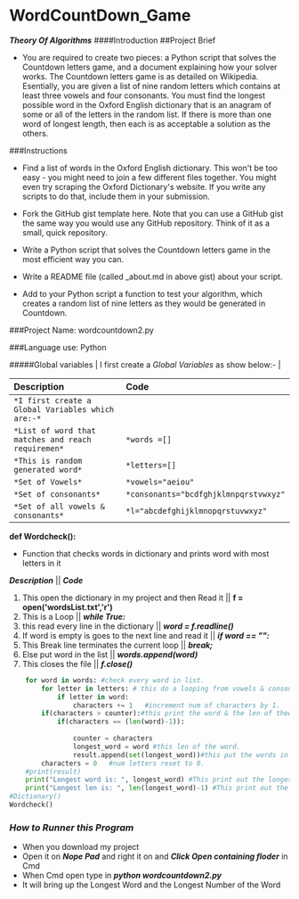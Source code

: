 # WordCountDown_Game
**_Theory Of Algorithms_**
####Introduction
##Project Brief
* You are required to create two pieces: a Python script that solves the Countdown letters game, and a document explaining how your solver works. The Countdown letters game is as detailed on Wikipedia. Esentially, you are given a list of nine random letters which contains at least three vowels and four consonants. You must find the longest possible word in the Oxford English dictionary that is an anagram of some or all of the letters in the random list. If there is more than one word of longest length, then each is as acceptable a solution as the others.

###Instructions
* Find a list of words in the Oxford English dictionary. This won't be too easy - you might need to join a few different files          together. You might even try scraping the Oxford Dictionary's website. If you write any scripts to do that, include them in your      submission.
* Fork the GitHub gist template here. Note that you can use a GitHub gist the same way you would use any GitHub repository. Think       of it as a small, quick repository.

* Write a Python script that solves the Countdown letters game in the most efficient way you can.

* Write a README file (called _about.md in above gist) about your script.

* Add to your Python script a function to test your algorithm, which creates a random list of nine letters as they would be             generated in Countdown.

###Project Name: wordcountdown2.py

###Language use: Python

#####Global variables
| I first create a *Global Variables* as show below:- |

| Description | Code |
| :---| :---|
| `*I first create a Global Variables which are:-*` | 
| `*List of word that matches and reach requiremen*`      |`*words =[]`|
| `*This is random generated word*`                      |`*letters=[]`|
| `*Set of Vowels*`                                  |`*vowels="aeiou"`|
| `*Set of consonants*`          |`*consonants="bcdfghjklmnpqrstvwxyz"`|
| `*Set of all vowels & consonants*`| `*l="abcdefghijklmnopqrstuvwxyz"`|
                                                        

**def Wordcheck():**
* Function that checks words in dictionary and prints word with most letters in it 

  
**_Description_**                                      ||                                     **_Code_**

1. This open the dictionary in my project and then Read it                      ||   **f = open('wordsList.txt','r')**
2. This is a Loop                                                               ||   **_while True:_**
3. this read every line in the dictionary                                       ||   **_word = f.readline()_**
4. If word is empty is goes to the next line and read it                        ||   **_if word == "":_**
5. This Break line terminates the current loop                                  ||   **_break;_**
6. Else put word in the list                                                    ||   **_words.append(word)_**
7. This closes the file                                                         ||   **_f.close()_**
  
```python
    for word in words: #check every word in list.
        for letter in letters: # this do a looping from vowels & consonants.
            if letter in word: 
                characters += 1   #increment num of characters by 1.
        if(characters > counter):#this print the word & the len of theword.
            if(characters == (len(word)-1)):
                
                counter = characters 
                longest_word = word #this len of the word.
                result.append(set(longest_word))#this put the words in the list.
        characters = 0   #num letters reset to 0.
    #print(result)
    print("Longest word is: ", longest_word) #This print out the longest word. 
    print("Longest len is: ", len(longest_word)-1) #This print out the longest word number.      
#Dictionary()
Wordcheck()

```


### **_How to Runner this Program_**

  * When you download my project 
  * Open it on **_Nope Pad_** and right it on and **_Click Open containing floder_** in Cmd
  * When Cmd open type in **_python wordcountdown2.py_**
  * It will bring up the Longest Word and the Longest Number of the Word
  

